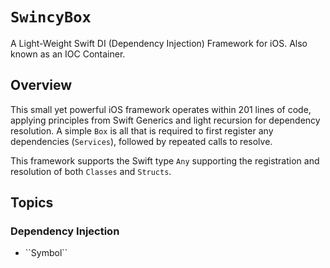 # ``SwincyBox``

A Light-Weight Swift DI (Dependency Injection) Framework  for iOS. Also known as an IOC Container.

## Overview
 
This small yet powerful iOS framework operates within 201 lines of code, applying principles from Swift Generics and light recursion for dependency resolution. A simple ``Box`` is all that is required to first register any dependencies (`Services`), followed by repeated calls to resolve.

This framework supports the Swift type `Any` supporting the registration and resolution of both `Classes` and `Structs`.  

## Topics

### <!--@START_MENU_TOKEN@-->Dependency Injection<!--@END_MENU_TOKEN@-->

- <!--@START_MENU_TOKEN@-->``Symbol``<!--@END_MENU_TOKEN@-->
